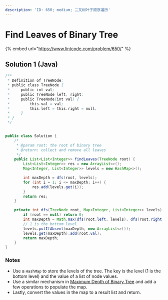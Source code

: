 ```yaml
---
description: 'ID: 650; medium; 二叉树叶子顺序遍历'
---
```


# Find Leaves of Binary Tree

{% embed url="https://www.lintcode.com/problem/650/" %}

## Solution 1 \(Java\)

```java
/**
 * Definition of TreeNode:
 * public class TreeNode {
 *     public int val;
 *     public TreeNode left, right;
 *     public TreeNode(int val) {
 *         this.val = val;
 *         this.left = this.right = null;
 *     }
 * }
 */


public class Solution {
    /*
     * @param root: the root of binary tree
     * @return: collect and remove all leaves
     */
    public List<List<Integer>> findLeaves(TreeNode root) {
        List<List<Integer>> res = new ArrayList<>();
        Map<Integer, List<Integer>> levels = new HashMap<>();

        int maxDepth = dfs(root, levels);
        for (int i = 1; i <= maxDepth; i++) {
            res.add(levels.get(i));
        }
        return res;
    }

    private int dfs(TreeNode root, Map<Integer, List<Integer>> levels) {
        if (root == null) return 0;
        int maxDepth = Math.max(dfs(root.left, levels), dfs(root.right, levels)) + 1;
        // 1 is the bottom level
        levels.putIfAbsent(maxDepth, new ArrayList<>());
        levels.get(maxDepth).add(root.val);
        return maxDepth;
    }
}
```

### Notes

* Use a `HashMap` to store the levels of the tree. The key is the level \(1 is the bottom level\) and the value of a list of node values.
* Use a similar mechanism in [Maximum Depth of Binary Tree](maximum-depth-of-binary-tree.md) and add a few operations to populate the map. 
* Lastly, convert the values in the map to a result list and return.

